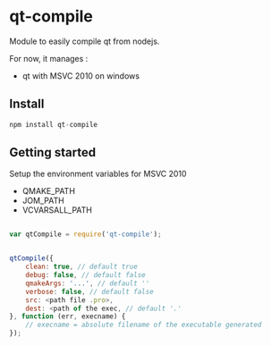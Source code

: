 # qt-compile
Module to easily compile qt from nodejs.

For now, it manages :

* qt with MSVC 2010 on windows


## Install

```javascript
npm install qt-compile
```

## Getting started

Setup the environment variables for MSVC 2010

* QMAKE_PATH
* JOM_PATH
* VCVARSALL_PATH

```javascript

var qtCompile = require('qt-compile');


qtCompile({
    clean: true, // default true
    debug: false, // default false
    qmakeArgs: '...', // default ''
    verbose: false, // default false
    src: <path file .pro>,
    dest: <path of the exec, // default '.'
}, function (err, execname) {
    // execname = absolute filename of the executable generated
});



```

